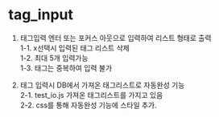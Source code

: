 # tag_input

1. 태그입력 엔터 또는 포커스 아웃으로 입력하여 리스트 형태로 출력<br/>
1-1. x선택시 입력된 태그 리스트 삭제<br/>
1-2. 최대 5개 입력가능<br/>
1-3. 태그는 중복하여 입력 불가<br/>

2. 태그 입력시 DB에서 가져온 태그리스트로 자동완성 기능<br/>
2-1. test_io.js 가져온 태그리스트를 가지고 있음<br/>
2-2. css를 통해 자동완성 기능에 스타일 추가.
